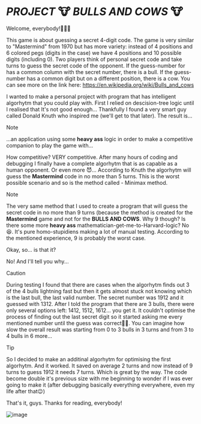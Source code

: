# *PROJECT* 🐮 *BULLS AND COWS* 🐮
Welcome, everybody!🤩🤩🤩

This game is about guessing a secret 4-digit code. The game is very similar to "Mastermind" from 1970 but has more variety: instead of 4 positions and 6 colored pegs (digits in the case) we have 4 positions and 10 possible digits (including 0). Two players think of personal secret code and take turns to guess the secret code of the opponent. If the guess-number for has a common column with the secret number, there is a bull. If the guess-number has a common digit but on a different position, there is a cow. You can see more on the link here: https://en.wikipedia.org/wiki/Bulls_and_cows

I wanted to make a personal project with program that has intelligent algorhytm that you could play with. First I relied on descision-tree logic until I realised that It's not good enough... Thankfully I found a very smart guy called  Donald Knuth who inspired me (we'll get to that later).
The result is...
> [!NOTE]
> ...аn application using some **heavy ass** logic in order to make a competitive companion to play the game with...

How competitive? VERY competitive. After many hours of coding and debugging I finally have a complete algorhytm that is as capable as a human opponent. Or even more 😈... 
According to Knuth the algorhytm will guess the **Mastermind** code in no more than 5 turns. This is the worst possible scenario and so is the method called - Minimax method.
> [!NOTE]
>  The very same method that I used to create a program that will guess the secret code in no more than 9 turns (because the method is created for the **Mastermind** game and not for the **BULLS AND COWS**. Why 9 though? Is there some more **heavy ass** mathematician-get-me-to-Harvard-logic?
> No😆. It's pure homo-stupidiens making a lot of manual testing. According to the mentioned experience, 9 is probably the worst case.  

Okay, so... is that it? 

No! And I'll tell you why...

> [!CAUTION]
> During testing I found that there are cases when the algorhytm finds out 3 of the 4 bulls lightning fast but then it gets almost stuck not knowing which is the last bull, the last valid number. The secret number was 1912 and it guessed with 1312. After I told the program that there are 3
> bulls, there were only several options left: 1412, 1512, 1612... you get it. It couldn't optimise the process of finding out the last secret digit so it started asking me every mentioned number until the guess was correct🤦‍♂️. You can imagine how slow the overall result was starting from 0 to 3 bulls in 3 turns and from 3 to 4 bulls in 6 more...

> [!TIP]
> So I decided to make an additinal algorhytm for optimising the first algorhytm. And it worked. It saved on average 2 turns and now instead of 9 turns to guess 1912 it needs 7 turns. Which is great by the way. The code become double it's previous size with me beginning to wonder if I was ever going to make it (after debugging basically everything everywhere, even my life after that😉)

That's it, guys. Thanks for reading, everybody!

![image](https://github.com/user-attachments/assets/4c2355d5-64f1-4b54-a8cf-eabf7163ed5c)


